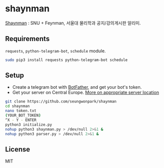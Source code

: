 # shaynman
[Shaynman](http://t.me/ShaynmanBot) : SNU + Feynman, 서울대 물리학과 공지/강의게시판 알리미.

## Requirements
`requests`, `python-telegram-bot`, `schedule` module.
```bash
sudo pip3 install requests python-telegram-bot schedule
```

## Setup
- Create a telegram bot with [BotFather](http://t.me/BotFather), and get your bot's token.
- Get your server on Central Europe. [More on appropriate server location](https://github.com/python-telegram-bot/python-telegram-bot/wiki/Performance-Optimizations#server-location)

```bash
git clone https://github.com/seungwonpark/shaynman
cd shaynman
nano token.txt
(YOUR_BOT_TOKEN)
^X - Y - ENTER
python3 initialize.py
nohup python3 shaynman.py > /dev/null 2>&1 &
nohup python3 parser.py > /dev/null 2>&1 &
```

## License
MIT
